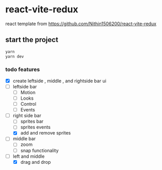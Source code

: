 # react-vite-redux

react template from https://github.com/Nithin1506200/react-vite-redux

## start the project

```sh
yarn
yarn dev
```

### todo features

- [x] create leftside , middle , and rightside bar ui
- [ ] leftside bar
  - [ ] Motion
  - [ ] Looks
  - [ ] Control
  - [ ] Events
- [ ] right side bar
  - [ ] sprites bar
  - [ ] sprites events
  - [x] add and remove sprites
- [ ] middle bar
  - [ ] zoom
  - [ ] snap functionality
- [ ] left and middle
  - [x] drag and drop
